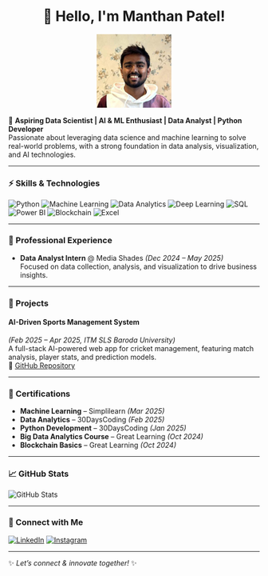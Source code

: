 <h1 align="center">👋 Hello, I'm Manthan Patel!</h1>

<p align="center">
  <img src="https://raw.githubusercontent.com/manthanpatel-18/manthanpatel-18/main/profile_photo.jpeg" width="150" alt="Manthan Patel">
</p>

🎯 **Aspiring Data Scientist | AI & ML Enthusiast | Data Analyst | Python Developer**  
Passionate about leveraging data science and machine learning to solve real-world problems, with a strong foundation in data analysis, visualization, and AI technologies.

---

### ⚡ Skills & Technologies
![Python](https://img.shields.io/badge/Python-3670A0?style=for-the-badge&logo=python&logoColor=white)
![Machine Learning](https://img.shields.io/badge/Machine%20Learning-FF6F00?style=for-the-badge)
![Data Analytics](https://img.shields.io/badge/Data%20Analytics-00A86B?style=for-the-badge)
![Deep Learning](https://img.shields.io/badge/Deep%20Learning-FF1493?style=for-the-badge)
![SQL](https://img.shields.io/badge/SQL-003B57?style=for-the-badge)
![Power BI](https://img.shields.io/badge/Power%20BI-F2C811?style=for-the-badge&logo=powerbi&logoColor=black)
![Blockchain](https://img.shields.io/badge/Blockchain-121D33?style=for-the-badge)
![Excel](https://img.shields.io/badge/Microsoft%20Excel-217346?style=for-the-badge&logo=microsoftexcel&logoColor=white)

---

### 💼 Professional Experience
- **Data Analyst Intern** @ Media Shades *(Dec 2024 – May 2025)*  
  Focused on data collection, analysis, and visualization to drive business insights.

---

### 🚀 Projects
#### **AI-Driven Sports Management System**
*(Feb 2025 – Apr 2025, ITM SLS Baroda University)*  
A full-stack AI-powered web app for cricket management, featuring match analysis, player stats, and prediction models.  
🔗 [GitHub Repository](https://github.com/manthanpatel-18/ai-cricket-management-system)

---

### 📜 Certifications
- **Machine Learning** – Simplilearn *(Mar 2025)*  
- **Data Analytics** – 30DaysCoding *(Feb 2025)*  
- **Python Development** – 30DaysCoding *(Jan 2025)*  
- **Big Data Analytics Course** – Great Learning *(Oct 2024)*  
- **Blockchain Basics** – Great Learning *(Oct 2024)*  

---

### 📈 GitHub Stats
![GitHub Stats](https://github-readme-stats.vercel.app/api?username=manthanpatel-18&show_icons=true&theme=radical)

---

### 🔗 Connect with Me
[![LinkedIn](https://img.shields.io/badge/-LinkedIn-0077B5?style=flat-square&logo=linkedin&logoColor=white)](https://www.linkedin.com/in/manthan-patel18)
[![Instagram](https://img.shields.io/badge/-Instagram-E4405F?style=flat-square&logo=instagram&logoColor=white)](https://www.instagram.com/mnthn.18/)


---

✨ *Let’s connect & innovate together!* ✨
